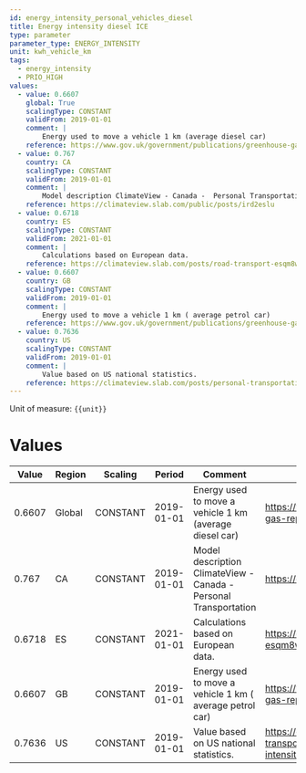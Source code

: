```yaml
---
id: energy_intensity_personal_vehicles_diesel
title: Energy intensity diesel ICE
type: parameter
parameter_type: ENERGY_INTENSITY
unit: kwh_vehicle_km
tags:
  - energy_intensity
  - PRIO_HIGH
values:
  - value: 0.6607
    global: True
    scalingType: CONSTANT
    validFrom: 2019-01-01
    comment: |
        Energy used to move a vehicle 1 km (average diesel car)
    reference: https://www.gov.uk/government/publications/greenhouse-gas-reporting-conversion-factors-2020
  - value: 0.767
    country: CA
    scalingType: CONSTANT
    validFrom: 2019-01-01
    comment: |
        Model description ClimateView - Canada -  Personal Transportation
    reference: https://climateview.slab.com/public/posts/ird2eslu
  - value: 0.6718
    country: ES
    scalingType: CONSTANT
    validFrom: 2021-01-01
    comment: |
        Calculations based on European data.
    reference: https://climateview.slab.com/posts/road-transport-esqm8w27#hg9yu-table-7-personal-vehicles
  - value: 0.6607
    country: GB
    scalingType: CONSTANT
    validFrom: 2019-01-01
    comment: |
        Energy used to move a vehicle 1 km ( average petrol car)
    reference: https://www.gov.uk/government/publications/greenhouse-gas-reporting-conversion-factors-2020
  - value: 0.7636
    country: US
    scalingType: CONSTANT
    validFrom: 2019-01-01
    comment: |
        Value based on US national statistics.
    reference: https://climateview.slab.com/posts/personal-transportation-wtgg2hlu#hzp8v-table-6-energy-intensities-personal-transport
---
```



Unit of measure: `{{unit}}`


# Values


| Value | Region | Scaling | Period | Comment | Reference |
|-------|--------|---------|--------|---------|-----------|
| 0.6607 | Global | CONSTANT | 2019-01-01 | Energy used to move a vehicle 1 km (average diesel car) | https://www.gov.uk/government/publications/greenhouse-gas-reporting-conversion-factors-2020 |
| 0.767 | CA | CONSTANT | 2019-01-01 | Model description ClimateView - Canada -  Personal Transportation | https://climateview.slab.com/public/posts/ird2eslu |
| 0.6718 | ES | CONSTANT | 2021-01-01 | Calculations based on European data. | https://climateview.slab.com/posts/road-transport-esqm8w27#hg9yu-table-7-personal-vehicles |
| 0.6607 | GB | CONSTANT | 2019-01-01 | Energy used to move a vehicle 1 km ( average petrol car) | https://www.gov.uk/government/publications/greenhouse-gas-reporting-conversion-factors-2020 |
| 0.7636 | US | CONSTANT | 2019-01-01 | Value based on US national statistics. | https://climateview.slab.com/posts/personal-transportation-wtgg2hlu#hzp8v-table-6-energy-intensities-personal-transport |


